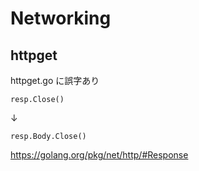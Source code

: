 # Networking


## httpget

httpget.go に誤字あり


```
resp.Close()
```
↓

```
resp.Body.Close()
```

https://golang.org/pkg/net/http/#Response






